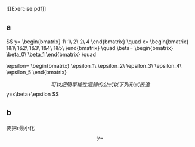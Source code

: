 ![[Exercise.pdf]]
## a
$$
y=
\begin{bmatrix}
1\\
1\\
2\\
2\\
4
\end{bmatrix}
\quad
x=
\begin{bmatrix}
1&1\\
1&2\\
1&3\\
1&4\\
1&5\\
\end{bmatrix}
\quad
\beta=
\begin{bmatrix}
\beta_0\\
\beta_1
\end{bmatrix}
\quad

\epsilon=
\begin{bmatrix}
\epsilon_1\\
\epsilon_2\\
\epsilon_3\\
\epsilon_4\\
\epsilon_5
\end{bmatrix}

$$
可以把簡單線性迴歸的公式以下列形式表達 $$
y=x\beta+\epsilon
$$
## b
要把$\epsilon$最小化
$$
y-
$$